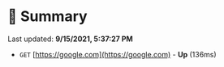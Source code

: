 # 📖 Summary
Last updated: **9/15/2021, 5:37:27 PM**

- `GET` [https://google.com](https://google.com) - **Up** (136ms)
